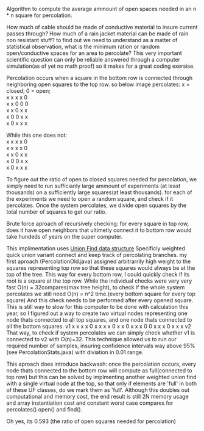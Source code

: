 Algorithm to compute the average ammount of open spaces needed in an n * n square for percolation. 

How much of cable should be made of conductive material to insure current passes through? How much of a rain jacket material can be made of rain non resistant stuff? to find out we need to understand as a matter of statistical observation, what is the minimum ration or random open/conductive spaces for an area to percolate? 
This very important scientific question can only be reliable answered through a computer simulation(as of yet no math proof) so it makes for a great coding exersise. 

Percolation occurs when a square in the bottom row is connected through neighboring open squares to the top row. so below image percolates:
x = closed;  0 = open;  
x x x x 0  
x x 0 0 0  
x x 0 x x  
x 0 0 x x  
x 0 x x x  

While this one does not:  
x x x x 0  
x x x x 0  
x x 0 x x  
x 0 0 x x  
x 0 x x x  

To figure out the ratio of open to closed squares needed for percolation, we simply need to run sufficianly large ammount of experiments (at least thousands) on a sufficiently large squares(at least thousands). for each of the experiments we need to open a random square, and check if it percolates. Once the system percolates, we divide open squares by the total number of squares to get our ratio. 

Brute force aproach of recursively checking: for every square in top row, does it have open neighbors that ultimetly connect it to bottom row would take hundeds of years on the super computer. 

This implimentation uses [Union Find data structure](https://en.wikipedia.org/wiki/Disjoint-set_data_structure#:~:text=In%20computer%20science%2C%20a%20disjoint,a%20set%20into%20disjoint%20subsets.) Specificly weighted quick union variant connect and keep track of percolating branches. my first aproach (PercolationOld.java) assigned arbitrarrily high weight to the squares representing top row so that these squares would always be at the top of the tree. This way for every bottom row, I could quickly check if its root is a square at the top row. While the individual checks were very very fast O(n) = 32compares(max tree height), to check if the whole system percolates we still need O(n) = n^2 time.(every bottom square for every top square) And this check needs to be performed after every opened square.  
This is still way to slow for this computer to be done with calculation this year, so I figured out a way to create two virtual nodes representing one node thats connected to all top squares, and one node thats connected to all the bottom squares. 
    v1
x x x x 0
x x x x 0
x x 0 x x
x 0 0 x x
x 0 x x x
    v2
That way, to check if system percolates we can simply check whether v1 is connected to v2 with O(n)=32. This technique allowed us to run our required number of samples, insuring 
confidence intervals way above 95% (see PercolationStats.java) with diviation in 0.01 range.  

This aproach does introduce backwash: once the percolation occurs, every node thats connected to the bottom row will compute as full(connected to top row) but this can be solved by implmenting another weighted union find with a single virtual node at the top, so that only if elements are 'full' in both of these UF classes, do we mark them as 'full'. Although this doubles out computational and memory cost, the end result is still 2N memory usage and array instantiation cost and constant worst case compares for percolates() open() and find().   

Oh yes, its 0.593 (the ratio of open squares needed for percolation)
